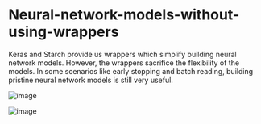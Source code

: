 # Neural-network-models-without-using-wrappers
Keras and Starch provide us wrappers which simplify building neural network models. However, the wrappers sacrifice the flexibility of the models. In some scenarios like early stopping and batch reading, building pristine neural network models is still very useful. 

![image](https://github.com/hanfei1986/Neural-network-models-without-using-wrappers/assets/59255164/cb73906c-a965-4a4a-983c-27323d967f74)

![image](https://github.com/hanfei1986/Neural-network-models-without-using-wrappers/assets/59255164/e27a450e-5dc7-41f5-aad8-e8c3f1d96b0a)







